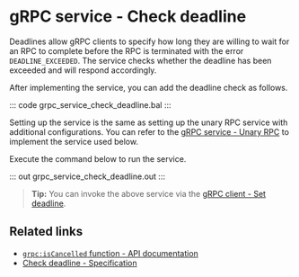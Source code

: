# gRPC service - Check deadline

Deadlines allow gRPC clients to specify how long they are willing to wait for an RPC to complete before the RPC is terminated with the error `DEADLINE_EXCEEDED`. The service checks whether the deadline has been exceeded and will respond accordingly.

After implementing the service, you can add the deadline check as follows.

::: code grpc_service_check_deadline.bal :::

Setting up the service is the same as setting up the unary RPC service with additional configurations. You can refer to the [gRPC service - Unary RPC](/learn/by-example/grpc-service-unary/) to implement the service used below.

Execute the command below to run the service.

::: out grpc_service_check_deadline.out :::

>**Tip:** You can invoke the above service via the [gRPC client - Set deadline](/learn/by-example/grpc-client-set-deadline/).

## Related links
- [`grpc:isCancelled` function - API documentation](https://lib.ballerina.io/ballerina/grpc/latest/functions#isCancelled)
- [Check deadline - Specification](/spec/grpc/#61-grpc-deadline)
